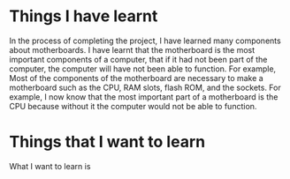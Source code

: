 # Things I have learnt
In the process of completing the project, I have learned many components about motherboards. I have learnt that the motherboard is the most important components of a computer, that if it had not been part of the computer, the computer will have not been able to function. For example, Most of the components of the motherboard are necessary to make a motherboard such as the CPU, RAM slots, flash ROM, and the sockets. For example, I now know that the most important part of a motherboard is the CPU because without it the computer would not be able to function.

# Things that I want to learn
What I want to learn is
